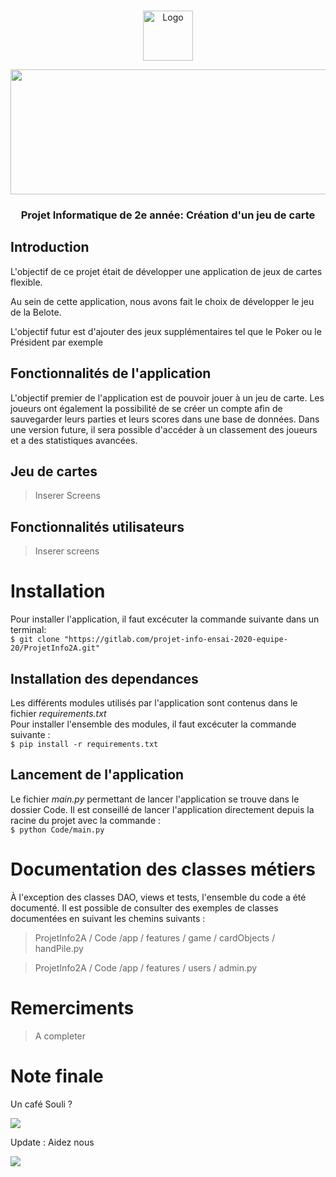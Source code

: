 <br />
<p align="center">
  <a href="https://gitlab.com/projet-info-ensai-2020-equipe-20/ProjetInfo2A/-/raw/master/graphics/1280px-Logo_ENSAI_2014.svg.png">
    <img src="1280px-Logo_ENSAI_2014.svg.png " alt="Logo" height="80">
  </a>
<p align="center">
  <img width="600" height="200" src="https://gitlab.com/projet-info-ensai-2020-equipe-20/ProjetInfo2A/-/raw/master/graphics/1280px-Logo_ENSAI_2014.svg.png">
</p>
<h3 align="center">Projet Informatique de 2e année: Création d'un jeu de carte</h3>


## Introduction 
L'objectif de ce projet était de développer une application de jeux de cartes flexible. 

Au sein de cette application, nous avons fait le choix de développer le jeu de la Belote. 

L'objectif futur est d'ajouter des jeux supplémentaires tel que le Poker ou le Président par exemple

## Fonctionnalités de l'application
L'objectif premier de l'application est de pouvoir jouer à un jeu de carte. Les joueurs ont également la possibilité de se créer un compte afin de sauvegarder leurs parties et leurs scores dans une base de données. Dans une version future, il sera possible d'accéder à un classement des joueurs et a des statistiques avancées. 

## Jeu de cartes
 > Inserer Screens

## Fonctionnalités utilisateurs 
 > Inserer screens 


# Installation 
Pour installer l'application, il faut excécuter la commande suivante dans un terminal:   
``` $ git clone "https://gitlab.com/projet-info-ensai-2020-equipe-20/ProjetInfo2A.git" ```

## Installation des dependances 
Les différents modules utilisés par l'application sont contenus dans le fichier *requirements.txt*  
Pour installer l'ensemble des modules, il faut excécuter la commande suivante :   
``` $ pip install -r requirements.txt ```
## Lancement de l'application
Le fichier *main.py* permettant de lancer l'application se trouve dans le dossier Code. Il est conseillé de lancer l'application directement depuis la racine du projet avec la commande :   
``` $ python Code/main.py ```

# Documentation des classes métiers 
À l'exception des classes DAO, views et tests, l'ensemble du code a été documenté. Il est possible de consulter des exemples de classes documentées en suivant les chemins suivants :   
> ProjetInfo2A / Code /app / features / game / cardObjects / handPile.py

> ProjetInfo2A / Code /app / features / users / admin.py

# Remerciments 
> A completer

# Note finale
Un café Souli ?

![](graphics/coffee.gif)

Update : Aidez nous

![](graphics/cat.gif)
